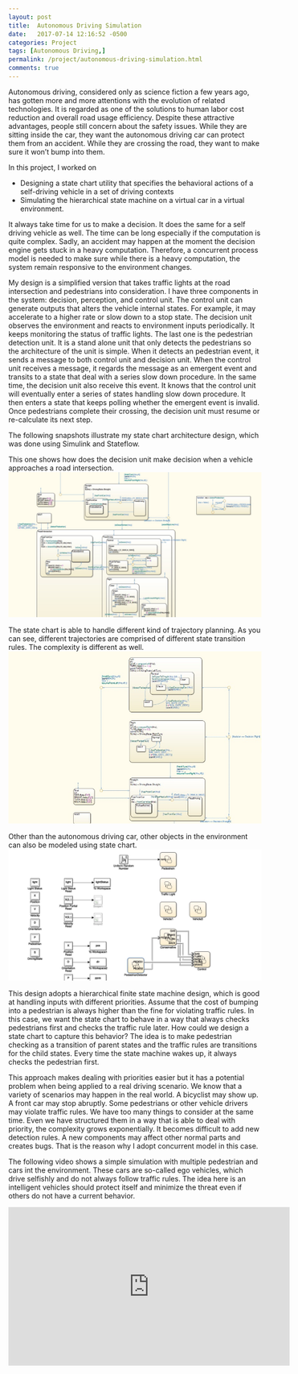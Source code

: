 ```yaml
---
layout: post
title:  Autonomous Driving Simulation
date:   2017-07-14 12:16:52 -0500
categories: Project
tags: [Autonomous Driving,]
permalink: /project/autonomous-driving-simulation.html
comments: true
---
```


Autonomous driving, considered only as science fiction a few years ago, has gotten more and more attentions with the evolution of related technologies. It is regarded as one of the solutions to human labor cost reduction and overall road usage efficiency. Despite these attractive advantages, people still concern about the safety issues. While they are sitting inside the car, they want the autonomous driving car can protect them from an accident. While they are crossing the road, they want to make sure it won’t bump into them.


In this project, I worked on

- Designing a state chart utility that specifies the behavioral actions of a self-driving vehicle in a set of driving contexts
- Simulating the hierarchical state machine on a virtual car in a virtual environment. 


It always take time for us to make a decision. It does the same for a self driving vehicle as well. The time can be long especially if the computation is quite complex. Sadly, an accident may happen at the moment the decision engine gets stuck in a heavy computation. Therefore, a concurrent process model is needed to make sure while there is a heavy computation, the system remain responsive to the environment changes.


My design is a simplified version that takes traffic lights at the road intersection and pedestrians into consideration. I have three components in the system: decision, perception, and control unit. The control unit can generate outputs that alters the vehicle internal states. For example, it may accelerate to a higher rate or slow down to a stop state. The decision unit observes the environment and reacts to environment inputs periodically. It keeps monitoring the status of traffic lights. The last one is the pedestrian detection unit. It is a stand alone unit that only detects the pedestrians so the architecture of the unit is simple. When it detects an pedestrian event, it sends a message to both control unit and decision unit. When the control unit receives a message, it regards the message as an emergent event and transits to a state that deal with a series slow down procedure. In the same time, the decision unit also receive this event. It knows that the control unit will eventually enter a series of states handling slow down procedure. It then enters a state that keeps polling whether the emergent event is invalid. Once pedestrians complete their crossing, the decision unit must resume or re-calculate its next step.


The following snapshots illustrate my state chart architecture design, which was done using Simulink and Stateflow.


This one shows how does the decision unit make decision when a vehicle approaches a road intersection.
![state chart architecture 1][hfsm1]


The state chart is able to handle different kind of trajectory planning. As you can see, different trajectories are comprised of different state transition rules. The complexity is different as well.
![state chart architecture 2][hfsm2]


Other than the autonomous driving car, other objects in the environment can also be modeled using state chart.
![simulation setting][simulation]


This design adopts a hierarchical finite state machine design, which is good at handling inputs with different priorities. Assume that the cost of bumping into a pedestrian is always higher than the fine for violating traffic rules. In this case, we want the state chart to behave in a way that always checks pedestrians first and checks the traffic rule later. How could we design a state chart to capture this behavior? The idea is to make pedestrian checking as a transition of parent states and the traffic rules are transitions for the child states. Every time the state machine wakes up, it always checks the pedestrian first.


This approach makes dealing with priorities easier but it has a potential problem when being applied to a real driving scenario. We know that a variety of scenarios may happen in the real world. A bicyclist may show up. A front car may stop abruptly. Some pedestrians or other vehicle drivers may violate traffic rules. We have too many things to consider at the same time. Even we have structured them in a way that is able to deal with priority, the complexity grows exponentially. It becomes difficult to add new detection rules. A new components may affect other normal parts and creates bugs. That is the reason why I adopt concurrent model in this case.


The following video shows a simple simulation with multiple pedestrian and cars int the environment. These cars are so-called ego vehicles, which drive selfishly and do not always follow traffic rules. The idea here is an intelligent vehicles should protect itself and minimize the threat even if others do not have a current behavior.


<p align="center">
<iframe width="560" height="315" src="https://www.youtube.com/embed/tX_sQJD10Hk" frameborder="0" allowfullscreen></iframe>
</p>



[hfsm1]: /assets/images/hfsm1.jpg "State chart 1"
[hfsm2]: /assets/images/hfsm2.jpg "State chart 2"
[simulation]: /assets/images/simulation.jpg "Simulink workspace"

<!-- You’ll find this post in your `_posts` directory. Go ahead and edit it and re-build the site to see your changes. You can rebuild the site in many different ways, but the most common way is to run `jekyll serve`, which launches a web server and auto-regenerates your site when a file is updated.

To add new posts, simply add a file in the `_posts` directory that follows the convention `YYYY-MM-DD-name-of-post.ext` and includes the necessary front matter. Take a look at the source for this post to get an idea about how it works.

Jekyll also offers powerful support for code snippets:

{% highlight ruby %}
def print_hi(name)
  puts "Hi, #{name}"
end
print_hi('Tom')
#=> prints 'Hi, Tom' to STDOUT.
{% endhighlight %}

Check out the [Jekyll docs][jekyll-docs] for more info on how to get the most out of Jekyll. File all bugs/feature requests at [Jekyll’s GitHub repo][jekyll-gh]. If you have questions, you can ask them on [Jekyll Talk][jekyll-talk].

[jekyll-docs]: http://jekyllrb.com/docs/home
[jekyll-gh]:   https://github.com/jekyll/jekyll
[jekyll-talk]: https://talk.jekyllrb.com/ -->
